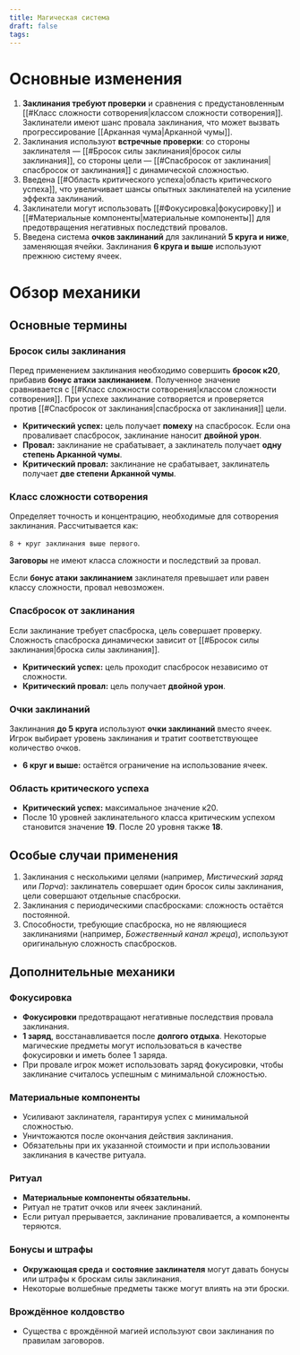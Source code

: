```yaml
---
title: Магическая система
draft: false
tags:
---
```

# Основные изменения

1. **Заклинания требуют проверки** и сравнения с предустановленным [[#Класс сложности сотворения|классом сложности сотворения]]. Заклинатели имеют шанс провала заклинания, что может вызвать прогрессирование [[Арканная чума|Арканной чумы]].
2. Заклинания используют **встречные проверки**: со стороны заклинателя — [[#Бросок силы заклинания|бросок силы заклинания]], со стороны цели — [[#Спасбросок от заклинания|спасбросок от заклинания]] с динамической сложностью.
3. Введена [[#Область критического успеха|область критического успеха]], что увеличивает шансы опытных заклинателей на усиление эффекта заклинаний.
4. Заклинатели могут использовать [[#Фокусировка|фокусировку]] и [[#Материальные компоненты|материальные компоненты]] для предотвращения негативных последствий провалов.
5. Введена система **очков заклинаний** для заклинаний **5 круга и ниже**, заменяющая ячейки. Заклинания **6 круга и выше** используют прежнюю систему ячеек.

# Обзор механики

## Основные термины

### Бросок силы заклинания

Перед применением заклинания необходимо совершить **бросок к20**, прибавив **бонус атаки заклинанием**. Полученное значение сравнивается с [[#Класс сложности сотворения|классом сложности сотворения]]. При успехе заклинание сотворяется и проверяется против [[#Спасбросок от заклинания|спасброска от заклинания]] цели.

- **Критический успех:** цель получает **помеху** на спасбросок. Если она проваливает спасбросок, заклинание наносит **двойной урон**.
- **Провал:** заклинание не срабатывает, а заклинатель получает **одну степень Арканной чумы**. 
- **Критический провал:** заклинание не срабатывает, заклинатель получает **две степени Арканной чумы**.

### Класс сложности сотворения

Определяет точность и концентрацию, необходимые для сотворения заклинания. Рассчитывается как:

`8 + круг заклинания выше первого`.

**Заговоры** не имеют класса сложности и последствий за провал.

Если **бонус атаки заклинанием** заклинателя превышает или равен классу сложности, провал невозможен.

### Спасбросок от заклинания

Если заклинание требует спасброска, цель совершает проверку. Сложность спасброска динамически зависит от [[#Бросок силы заклинания|броска силы заклинания]].

- **Критический успех:** цель проходит спасбросок независимо от сложности.
- **Критический провал:** цель получает **двойной урон**.

### Очки заклинаний

Заклинания **до 5 круга** используют **очки заклинаний** вместо ячеек. Игрок выбирает уровень заклинания и тратит соответствующее количество очков.

- **6 круг и выше:** остаётся ограничение на использование ячеек.

### Область критического успеха

- **Критический успех:** максимальное значение к20. 
- После 10 уровней заклинательного класса критическим успехом становится значение **19**. После 20 уровня также **18**.

## Особые случаи применения

1. Заклинания с несколькими целями (например, *Мистический заряд* или *Порча*): заклинатель совершает один бросок силы заклинания, цели совершают отдельные спасброски.
2. Заклинания с периодическими спасбросками: сложность остаётся постоянной.
3. Способности, требующие спасброска, но не являющиеся заклинаниями (например, *Божественный канал жреца*), используют оригинальную сложность спасбросков.

## Дополнительные механики

### Фокусировка

- **Фокусировки** предотвращают негативные последствия провала заклинания.
- **1 заряд**, восстанавливается после **долгого отдыха**. Некоторые магические предметы могут использоваться в качестве фокусировки и иметь более 1 заряда.
- При провале игрок может использовать заряд фокусировки, чтобы заклинание считалось успешным с минимальной сложностью.

### Материальные компоненты

- Усиливают заклинателя, гарантируя успех с минимальной сложностью.
- Уничтожаются после окончания действия заклинания.
- Обязательны при их указанной стоимости и при использовании заклинания в качестве ритуала.

### Ритуал

- **Материальные компоненты обязательны.**
- Ритуал не тратит очков или ячеек заклинаний.
- Если ритуал прерывается, заклинание проваливается, а компоненты теряются.

### Бонусы и штрафы

- **Окружающая среда** и **состояние заклинателя** могут давать бонусы или штрафы к броскам силы заклинания.
- Некоторые волшебные предметы также могут влиять на эти броски.

### Врождённое колдовство

- Существа с врождённой магией используют свои заклинания по правилам заговоров.
